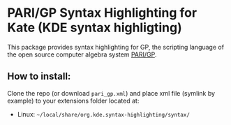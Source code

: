 # PARI/GP Syntax Highlighting for Kate (KDE syntax highligting)

This package provides syntax highlighting for GP, the scripting language of the open source computer algebra system [PARI/GP](https://pari.math.u-bordeaux.fr/).

## How to install:

Clone the repo (or download `pari_gp.xml`) and place xml file (symlink by example) to your extensions folder located at:

* Linux: `~/local/share/org.kde.syntax-highlighting/syntax/`
